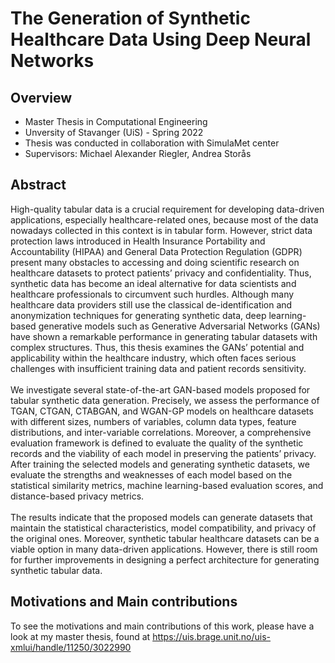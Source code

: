 # The Generation of Synthetic Healthcare Data Using Deep Neural Networks

## Overview
- Master Thesis in Computational Engineering 
- Unversity of Stavanger (UiS) - Spring 2022 
- Thesis was conducted in collaboration with SimulaMet center  
- Supervisors: Michael Alexander Riegler, Andrea Storås

## Abstract
High-quality tabular data is a crucial requirement for developing data-driven applications, especially healthcare-related ones, because most of the data nowadays
collected in this context is in tabular form. However, strict data protection laws introduced in Health Insurance Portability and Accountability (HIPAA) and General
Data Protection Regulation (GDPR) present many obstacles to accessing and doing scientific research on healthcare datasets to protect patients’ privacy and confidentiality.
Thus, synthetic data has become an ideal alternative for data scientists and healthcare professionals to circumvent such hurdles. Although many healthcare data
providers still use the classical de-identification and anonymization techniques for generating synthetic data, deep learning-based generative models such as Generative
Adversarial Networks (GANs) have shown a remarkable performance in generating tabular datasets with complex structures. Thus, this thesis examines the GANs’ potential and applicability within the healthcare industry, which often faces serious challenges with insufficient training data and patient records sensitivity. <br>
<br>
We investigate several state-of-the-art GAN-based models proposed for tabular synthetic data generation. Precisely, we assess the performance of TGAN, CTGAN, CTABGAN, and WGAN-GP models on healthcare datasets with different sizes, numbers of variables, column data types, feature distributions, and inter-variable correlations. Moreover, a comprehensive evaluation framework is defined to evaluate the quality of the synthetic records and the viability of each model in preserving the patients’ privacy. After training the selected models and generating synthetic datasets, we evaluate the strengths and weaknesses of each model based on the statistical similarity metrics, machine learning-based evaluation scores, and distance-based privacy metrics. <br>
<br>
The results indicate that the proposed models can generate datasets that maintain the statistical characteristics, model compatibility, and privacy of the original ones. Moreover, synthetic tabular healthcare datasets can be a viable option in many data-driven applications. However, there is still room for further improvements in designing a perfect architecture for generating synthetic tabular data. 



## Motivations and Main contributions
To see the motivations and main contributions of this work, please have a look at my master thesis, found at https://uis.brage.unit.no/uis-xmlui/handle/11250/3022990 



